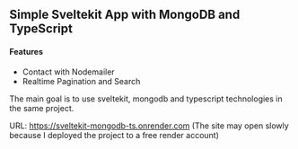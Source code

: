 ## Simple Sveltekit App with MongoDB and TypeScript

#### Features
- Contact with Nodemailer
- Realtime Pagination and Search

The main goal is to use sveltekit, mongodb and typescript technologies in the same project.

URL: https://sveltekit-mongodb-ts.onrender.com (The site may open slowly because I deployed the project to a free render account)
